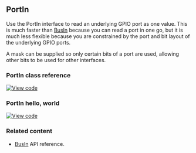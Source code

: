 ## PortIn

Use the PortIn interface to read an underlying GPIO port as one value. This is much faster than [BusIn](/docs/v5.7/reference/busin.html) because you can read a port in one go, but it is much less flexible because you are constrained by the port and bit layout of the underlying GPIO ports.

A mask can be supplied so only certain bits of a port are used, allowing other bits to be used for other interfaces.

### PortIn class reference

[![View code](https://www.mbed.com/embed/?type=library)](http://os-doc-builder.test.mbed.com/docs/v5.7/mbed-os-api-doxy/classmbed_1_1_port_in.html)

### PortIn hello, world

[![View code](https://www.mbed.com/embed/?url=https://os.mbed.com/users/mbed_official/code/PortIn_HelloWorld/)](https://os.mbed.com/users/mbed_official/code/PortIn_HelloWorld/file/92064442fd12/main.cpp)

### Related content

- [BusIn](/docs/v5.7/reference/busin.html) API reference.
